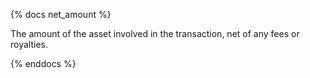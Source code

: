 {% docs net_amount %}

The amount of the asset involved in the transaction, net of any fees or royalties.

{% enddocs %}
